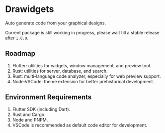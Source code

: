 # Drawidgets

Auto generate code from your graphical designs.

Current package is still working in progress,
please wait till a stable release after `1.0.0`.

## Roadmap

1. Flutter: utilities for widgets, window management, and preview tool.
2. Rust: utilities for server, database, and search.
3. Rust: multi-language code analyzer, especially for web preview support.
4. Node:VSCode: theme extension for better prehistorical development.

## Environment Requirements

1. Flutter SDK (including Dart).
2. Rust and Cargo.
3. Node and PNPM.
4. VSCode is recommended as default code editor for development.
